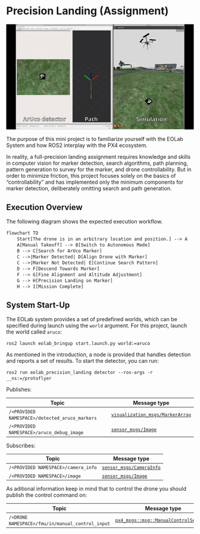 # Precision Landing (Assignment)

![Precision Landing GIF](./images/precision-landing.gif)

The purpose of this mini project is to familiarize yourself with the EOLab System and how ROS2 interplay with the PX4 ecosystem. 

In reality, a full-precision landing assignment requires knowledge and skills in computer vision for marker detection, search algorithms, path planning, pattern generation to survey for the marker, and drone controllability. But in order to minimize friction, this project focuses solely on the basics of “controllability” and has implemented only the minimum components for marker detection, deliberately omitting search and path generation.

## Execution Overview

The following diagram shows the expected execution workflow.

```mermaid
flowchart TD
    Start[The drone is in an arbitrary location and position.] --> A
    A[Manual Takeoff] --> B[Switch to Autonomous Mode]
    B --> C[Search for ArUco Marker]
    C -->|Marker Detected| D[Align Drone with Marker]
    C -->|Marker Not Detected| E[Continue Search Pattern]
    D --> F[Descend Towards Marker]
    F --> G[Fine Alignment and Altitude Adjustment]
    G --> H[Precision Landing on Marker]
    H --> I[Mission Complete]
```

## System Start-Up

The EOLab system provides a set of predefined worlds, which can be specified during launch using the `world` argument. For this project, launch the world called `aruco`:

```
ros2 launch eolab_bringup start.launch.py world:=aruco
```

As mentioned in the introduction, a node is provided that handles detection and reports a set of results. To start the detector, you can run:

```
ros2 run eolab_precision_landing detector --ros-args -r __ns:=/protoflyer
```

Publishes:

| Topic                                          | Message type                                                                                                      |
|------------------------------------------------|-------------------------------------------------------------------------------------------------------------------|
| `/<PROVIDED NAMESPACE>/detected_aruco_markers` | [`visualization_msgs/MarkerArray`](https://docs.ros.org/en/jade/api/visualization_msgs/html/msg/MarkerArray.html) |
| `/<PROVIDED NAMESPACE>/aruco_debug_image`      | [`sensor_msgs/Image`](https://docs.ros.org/en/noetic/api/sensor_msgs/html/msg/Image.html)                         |

Subscribes:

| Topic                               | Message type                                                                                        |
|-------------------------------------|-----------------------------------------------------------------------------------------------------|
| `/<PROVIDED NAMESPACE>/camera_info` | [`sensor_msgs/CameraInfo`](https://docs.ros.org/en/noetic/api/sensor_msgs/html/msg/CameraInfo.html) |
| `/<PROVIDED NAMESPACE>/image`       | [`sensor_msgs/Image`](https://docs.ros.org/en/noetic/api/sensor_msgs/html/msg/Image.html)           |

As aditional information keep in mind that to control the drone you should publish the control command on:

| Topic                                            | Message type                                                                                              |
|--------------------------------------------------|-----------------------------------------------------------------------------------------------------------|
| `/<DRONE NAMESPACE>/fmu/in/manual_control_input` | [`px4_msgs::msg::ManualControlSetpoint`](https://docs.px4.io/main/en/msg_docs/ManualControlSetpoint.html) |

